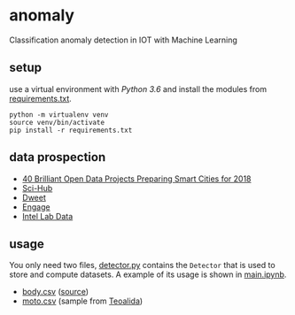 # anomaly
Classification anomaly detection in IOT with Machine Learning

## setup

use a virtual environment with *Python 3.6* and install the modules from [requirements.txt](requirements.txt).

    python -m virtualenv venv
	source venv/bin/activate
	pip install -r requirements.txt

## data prospection

 - [40 Brilliant Open Data Projects Preparing Smart Cities for 2018](https://carto.com/blog/forty-brilliant-open-data-projects-preparing-smart-cities-2018/)
 - [Sci-Hub](http://sci-hub.hk)
 - [Dweet](https://dweet.io/see)
 - [Engage](http://www.engagedata.eu/dataset-search/?q=)
 - [Intel Lab Data](http://db.csail.mit.edu/labdata/labdata.html)

 ## usage

 You only need two files, [detector.py](detector.py) contains the `Detector` that is used to store and compute datasets. A example of its usage is shown in [main.ipynb](main.ipynb).

  - [body.csv](https://devyss.byethost31.com/dl/body.csv) ([source](https://www.google.com/url?sa=t&rct=j&q=&esrc=s&source=web&cd=1&ved=0ahUKEwiRhObqy4fbAhXKWhQKHYACC48QFggrMAA&url=http%3A%2F%2Feric.univ-lyon2.fr%2F~ricco%2Ftanagra%2Ffichiers%2Fbody.xls&usg=AOvVaw1j0Zq5sAnaMPNaAXCcDjws))
  - [moto.csv](https://devyss.byethost31.com/dl/moto.csv) (sample from [Teoalida](http://www.teoalida.com/cardatabase/motorcycles/))